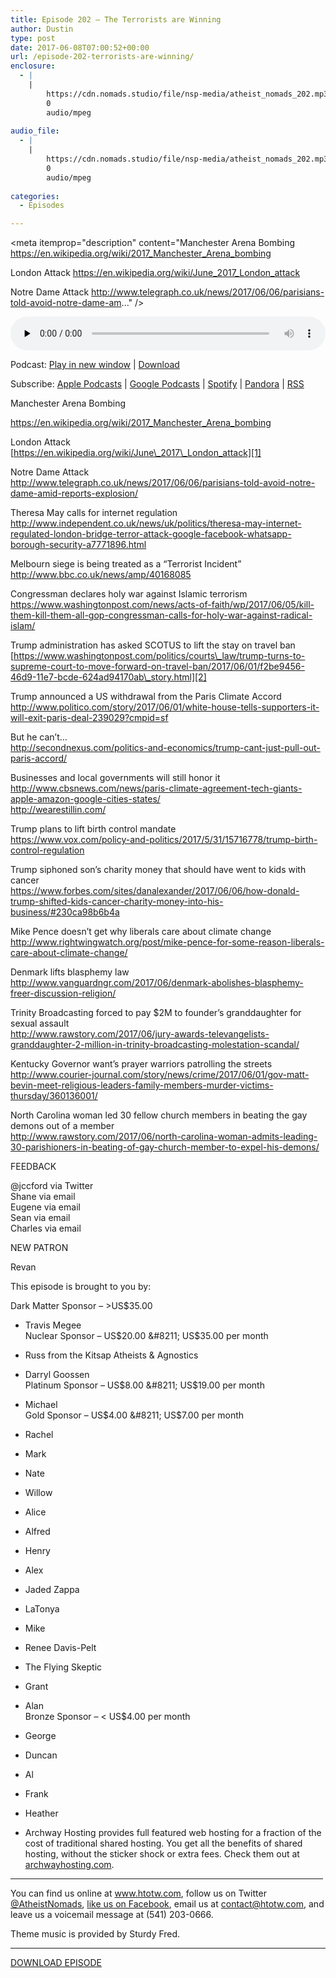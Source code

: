 ```yaml
---
title: ﻿Episode 202 – The Terrorists are Winning
author: Dustin
type: post
date: 2017-06-08T07:00:52+00:00
url: /﻿episode-202-terrorists-are-winning/
enclosure:
  - |
    |
        https://cdn.nomads.studio/file/nsp-media/atheist_nomads_202.mp3
        0
        audio/mpeg
        
audio_file:
  - |
    |
        https://cdn.nomads.studio/file/nsp-media/atheist_nomads_202.mp3
        0
        audio/mpeg
        
categories:
  - Episodes

---
```

<div itemscope itemtype="http://schema.org/AudioObject">
  <meta itemprop="name" content="﻿Episode 202 &#8211; The Terrorists are Winning" />
  
  <meta itemprop="uploadDate" content="2017-06-08T01:00:52-06:00" />
  
  <meta itemprop="encodingFormat" content="audio/mpeg" />
  
  <meta itemprop="description" content="Manchester Arena Bombing
https://en.wikipedia.org/wiki/2017_Manchester_Arena_bombing

London Attack
https://en.wikipedia.org/wiki/June_2017_London_attack

Notre Dame Attack
http://www.telegraph.co.uk/news/2017/06/06/parisians-told-avoid-notre-dame-am..." />
  
  <meta itemprop="contentUrl" content="https://dts.podtrac.com/redirect.mp3/cdn.nomads.studio/file/nsp-media/atheist_nomads_202.mp3" />
  </p> 
  
  <div class="powerpress_player" id="powerpress_player_8465">
    <audio class="wp-audio-shortcode" id="audio-1559-209" preload="none" style="width: 100%;" controls="controls"><source type="audio/mpeg" src="https://dts.podtrac.com/redirect.mp3/cdn.nomads.studio/file/nsp-media/atheist_nomads_202.mp3?_=209" /><a href="https://dts.podtrac.com/redirect.mp3/cdn.nomads.studio/file/nsp-media/atheist_nomads_202.mp3">https://dts.podtrac.com/redirect.mp3/cdn.nomads.studio/file/nsp-media/atheist_nomads_202.mp3</a></audio>
  </div>
</div>

<p class="powerpress_links powerpress_links_mp3">
  Podcast: <a href="https://dts.podtrac.com/redirect.mp3/cdn.nomads.studio/file/nsp-media/atheist_nomads_202.mp3" class="powerpress_link_pinw" target="_blank" title="Play in new window" onclick="return powerpress_pinw('https://htotw.com/?powerpress_pinw=1559-podcast');" rel="nofollow">Play in new window</a> | <a href="https://dts.podtrac.com/redirect.mp3/cdn.nomads.studio/file/nsp-media/atheist_nomads_202.mp3" class="powerpress_link_d" title="Download" rel="nofollow" download="atheist_nomads_202.mp3">Download</a>
</p>

<p class="powerpress_links powerpress_subscribe_links">
  Subscribe: <a href="https://podcasts.apple.com/us/podcast/humanists-take-on-the-world/id530050098?mt=2&ls=1" class="powerpress_link_subscribe powerpress_link_subscribe_itunes" target="_blank" title="Subscribe on Apple Podcasts" rel="nofollow">Apple Podcasts</a> | <a href="https://www.google.com/podcasts?feed=aHR0cDovL2F0aGVpc3Rub21hZHMubGlic3luLmNvbS9yc3M%3D" class="powerpress_link_subscribe powerpress_link_subscribe_googleplay" target="_blank" title="Subscribe on Google Podcasts" rel="nofollow">Google Podcasts</a> | <a href="https://open.spotify.com/show/3LzK2xZGike6Tc1GEMtMbr?si=LieN9SNuTpq96smuaUsH8A" class="powerpress_link_subscribe powerpress_link_subscribe_spotify" target="_blank" title="Subscribe on Spotify" rel="nofollow">Spotify</a> | <a href="https://www.pandora.com/podcast/atheist-nomads/PC:10122?corr=62071012&part=ug" class="powerpress_link_subscribe powerpress_link_subscribe_pandora" target="_blank" title="Subscribe on Pandora" rel="nofollow">Pandora</a> | <a href="https://htotw.com/feed/podcast/" class="powerpress_link_subscribe powerpress_link_subscribe_rss" target="_blank" title="Subscribe via RSS" rel="nofollow">RSS</a>
</p>

<center>
</center>Manchester Arena Bombing

  
<a href="https://en.wikipedia.org/wiki/2017_Manchester_Arena_bombing" target="_blank" rel="noopener noreferrer">https://en.wikipedia.org/wiki/2017_Manchester_Arena_bombing</a>

London Attack  
[https://en.wikipedia.org/wiki/June\_2017\_London_attack][1]

Notre Dame Attack  
<http://www.telegraph.co.uk/news/2017/06/06/parisians-told-avoid-notre-dame-amid-reports-explosion/>

Theresa May calls for internet regulation  
<http://www.independent.co.uk/news/uk/politics/theresa-may-internet-regulated-london-bridge-terror-attack-google-facebook-whatsapp-borough-security-a7771896.html>

Melbourn siege is being treated as a “Terrorist Incident”  
<http://www.bbc.co.uk/news/amp/40168085>

Congressman declares holy war against Islamic terrorism  
<https://www.washingtonpost.com/news/acts-of-faith/wp/2017/06/05/kill-them-kill-them-all-gop-congressman-calls-for-holy-war-against-radical-islam/>

Trump administration has asked SCOTUS to lift the stay on travel ban  
[https://www.washingtonpost.com/politics/courts\_law/trump-turns-to-supreme-court-to-move-forward-on-travel-ban/2017/06/01/f2be9456-46d9-11e7-bcde-624ad94170ab\_story.html][2]

Trump announced a US withdrawal from the Paris Climate Accord  
<http://www.politico.com/story/2017/06/01/white-house-tells-supporters-it-will-exit-paris-deal-239029?cmpid=sf>

But he can’t…  
<http://secondnexus.com/politics-and-economics/trump-cant-just-pull-out-paris-accord/>

Businesses and local governments will still honor it  
<http://www.cbsnews.com/news/paris-climate-agreement-tech-giants-apple-amazon-google-cities-states/>  
<http://wearestillin.com/>

Trump plans to lift birth control mandate  
<https://www.vox.com/policy-and-politics/2017/5/31/15716778/trump-birth-control-regulation>

Trump siphoned son&#8217;s charity money that should have went to kids with cancer  
<https://www.forbes.com/sites/danalexander/2017/06/06/how-donald-trump-shifted-kids-cancer-charity-money-into-his-business/#230ca98b6b4a>

Mike Pence doesn’t get why liberals care about climate change  
<http://www.rightwingwatch.org/post/mike-pence-for-some-reason-liberals-care-about-climate-change/>

Denmark lifts blasphemy law  
<http://www.vanguardngr.com/2017/06/denmark-abolishes-blasphemy-freer-discussion-religion/>

Trinity Broadcasting forced to pay $2M to founder&#8217;s granddaughter for sexual assault  
<http://www.rawstory.com/2017/06/jury-awards-televangelists-granddaughter-2-million-in-trinity-broadcasting-molestation-scandal/>

Kentucky Governor want’s prayer warriors patrolling the streets  
<http://www.courier-journal.com/story/news/crime/2017/06/01/gov-matt-bevin-meet-religious-leaders-family-members-murder-victims-thursday/360136001/>

North Carolina woman led 30 fellow church members in beating the gay demons out of a member  
<http://www.rawstory.com/2017/06/north-carolina-woman-admits-leading-30-parishioners-in-beating-of-gay-church-member-to-expel-his-demons/>

FEEDBACK

@jccford via Twitter  
Shane via email  
Eugene via email  
Sean via email  
Charles via email

NEW PATRON

Revan

This episode is brought to you by:

Dark Matter Sponsor &#8211; >US$35.00  
* Travis Megee  
Nuclear Sponsor &#8211; US$20.00 &#8211; US$35.00 per month  
* Russ from the Kitsap Atheists & Agnostics  
* Darryl Goossen  
Platinum Sponsor &#8211; US$8.00 &#8211; US$19.00 per month  
* Michael  
Gold Sponsor &#8211; US$4.00 &#8211; US$7.00 per month  
* Rachel  
* Mark  
* Nate  
* Willow  
* Alice  
* Alfred  
* Henry  
* Alex  
* Jaded Zappa  
* LaTonya  
* Mike  
* Renee Davis-Pelt  
* The Flying Skeptic  
* Grant  
* Alan  
Bronze Sponsor &#8211; < US$4.00 per month  
* George  
* Duncan  
* Al  
* Frank  
* Heather

* Archway Hosting provides full featured web hosting for a fraction of the cost of traditional shared hosting. You get all the benefits of shared hosting, without the sticker shock or extra fees. Check them out at <a href="http://archwayhosting.com/" target="_blank" rel="noopener noreferrer">archwayhosting.com</a>.

<hr width="500" />

You can find us online at <a href="https://www.htotw.com/" target="_blank" rel="noopener noreferrer">www.htotw.com</a>, follow us on Twitter <a href="https://twitter.com/AtheistNomads" target="_blank" rel="noopener noreferrer">@AtheistNomads</a>, <a href="https://htotw.com/facebook" target="_blank" rel="noopener noreferrer">like us on Facebook</a>, email us at <contact@htotw.com>, and leave us a voicemail message at (541) 203-0666.

Theme music is provided by Sturdy Fred.

<hr width="”500”" />

[DOWNLOAD EPISODE][3]

 [1]: https://en.wikipedia.org/wiki/June_2017_London_attack
 [2]: https://www.washingtonpost.com/politics/courts_law/trump-turns-to-supreme-court-to-move-forward-on-travel-ban/2017/06/01/f2be9456-46d9-11e7-bcde-624ad94170ab_story.html
 [3]: https://dts.podtrac.com/redirect.mp3/cdn.nomads.studio/file/nsp-media/atheist_nomads_202.mp3